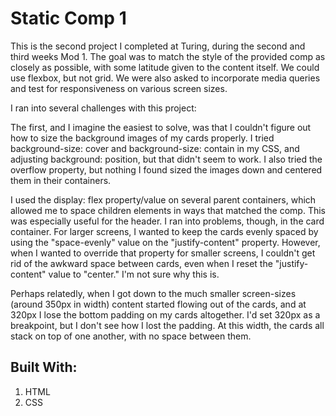 # Static Comp 1
This is the second project I completed at Turing, during the second and third weeks Mod 1. The goal was to match the style of the provided comp as closely as possible, with some latitude given to the content itself. We could use flexbox, but not grid. We were also asked to incorporate media queries and test for responsiveness on various screen sizes. 

I ran into several challenges with this project:

The first, and I imagine the easiest to solve, was that I couldn't figure out how to size the background images of my cards properly. I tried background-size: cover and background-size: contain in my CSS, and adjusting background: position, but that didn't seem to work. I also tried the overflow property, but nothing I found sized the images down and centered them in their containers. 

I used the display: flex property/value on several parent containers, which allowed me to space children elements in ways that matched the comp. This was especially useful for the header. I ran into problems, though, in the card container. For larger screens, I wanted to keep the cards evenly spaced by using the "space-evenly" value on the "justify-content" property. However, when I wanted to override that property for smaller screens, I couldn't get rid of the awkward space between cards, even when I reset the "justify-content" value to "center." I'm not sure why this is. 

Perhaps relatedly, when I got down to the much smaller screen-sizes (around 350px in width) content started flowing out of the cards, and at 320px I lose the bottom padding on my cards altogether. I'd set 320px as a breakpoint, but I don't see how I lost the padding. At this width, the cards all stack on top of one another, with no space between them. 

## Built With:
1. HTML
2. CSS

